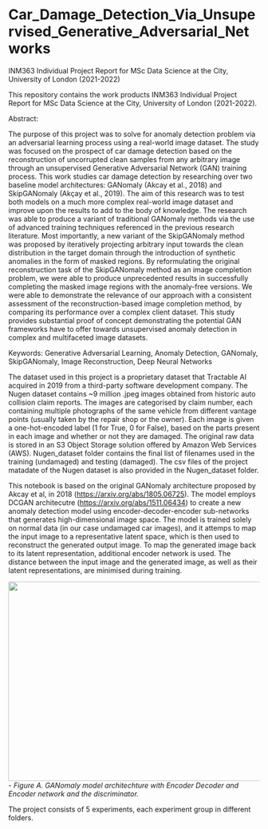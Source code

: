 # Car_Damage_Detection_Via_Unsupervised_Generative_Adversarial_Networks
INM363 Individual Project Report for MSc Data Science at the City, University of London (2021-2022)

This repository contains the work products INM363 Individual Project Report for MSc Data Science at the City, University of London (2021-2022).

Abstract: 

The purpose of this project was to solve for anomaly detection problem via an adversarial learning process using a real-world image dataset. The study was focused on the prospect of car damage detection based on the reconstruction of uncorrupted clean samples from any arbitrary image through an unsupervised Generative Adversarial Network (GAN) training process. This work studies car damage detection by researching over two baseline model architectures: GANomaly (Akcay et al., 2018) and SkipGANomaly (Akçay et al., 2019). The aim of this research was to test both models on a much more complex real-world image dataset and improve upon the results to add to the body of knowledge. The research was able to produce a variant of traditional GANomaly methods via the use of advanced training techniques referenced in the previous research literature. Most importantly, a new variant of the SkipGANomaly method was proposed by iteratively projecting arbitrary input towards the clean distribution in the target domain through the introduction of synthetic anomalies in the form of masked regions. By reformulating the original reconstruction task of the SkipGANomaly method as an image completion problem, we were able to produce unprecedented results in successfully completing the masked image regions with the anomaly-free versions. We were able to demonstrate the relevance of our approach with a consistent assessment of the reconstruction-based image completion method, by comparing its performance over a complex client dataset. This study provides substantial proof of concept demonstrating the potential GAN frameworks have to offer towards unsupervised anomaly detection in complex and multifaceted image datasets. 

Keywords: Generative Adversarial Learning, Anomaly Detection, GANomaly, SkipGANomaly, Image Reconstruction, Deep Neural Networks

The dataset used in this project is a proprietary dataset that Tractable AI acquired in 2019 from a third-party software development company. The Nugen dataset contains ~9 million .jpeg images obtained from historic auto collision claim reports. The images are categorised by claim number, each containing multiple photographs of the same vehicle from different vantage points (usually taken by the repair shop or the owner). Each image is given a one-hot-encoded label (1 for True, 0 for False), based on the parts present in each image and whether or not they are damaged. The original raw data is stored in an S3 Object Storage solution offered by Amazon Web Services (AWS). Nugen_dataset folder contains the final list of filenames used in the training (undamaged) and testing (damaged). The csv files of the project matadate of the Nugen dataset is also provided in the Nugen_dataset folder. 


This notebook is based on the original GANomaly architecture proposed by Akcay et al, in 2018 (https://arxiv.org/abs/1805.06725). The model employs DCGAN architecutre (https://arxiv.org/abs/1511.06434) to create a new anomaly detection model using encoder-decoder-encoder sub-networks that generates high-dimensional image space. The model is trained solely on normal data (in our case undamaged car images), and it attemps to map the input image to a representative latent space, which is then used to reconstruct the generated output image. To map the generated image back to its latent representation, additional encoder network is used. The distance between the input image and the generated image, as well as their latent representations, are minimised during training.

<img src="model_figures/GANomaly.png" width="800" height="400">
- <i>Figure A. GANomaly model architechture with Encoder Decoder and Encoder network and the discriminator. </i>
    
    
The project consists of 5 experiments, each experiment group in different folders. 

